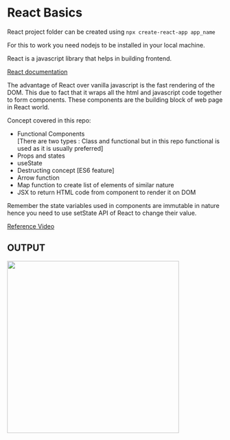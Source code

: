 # React Basics

React project folder can be created using `npx create-react-app app_name`

For this to work you need nodejs to be installed in your local machine.

React is a javascript library that helps in building frontend.

[React documentation](https://reactjs.org/)

The advantage of React over vanilla javascript is the fast rendering of the DOM. This due to fact that it wraps all the html and javascript code together to form components. These components are the building block of web page in React world.

Concept covered in this repo:

- Functional Components <br>
  [There are two types : Class and functional but in this repo functional is used as it is usually preferred]
- Props and states
- useState
- Destructing concept [ES6 feature]
- Arrow function
- Map function to create list of elements of similar nature
- JSX to return HTML code from component to render it on DOM

Remember the state variables used in components are immutable in nature hence you need to use setState API of React to change their value.

[Reference Video](https://www.youtube.com/watch?v=dGcsHMXbSOA&list=PLDyQo7g0_nsVHmyZZpVJyFn5ojlboVEhE)

## OUTPUT

<img src="https://user-images.githubusercontent.com/62696039/118351752-5a912a80-b57b-11eb-8f95-8d43b8138148.gif" width="400">

